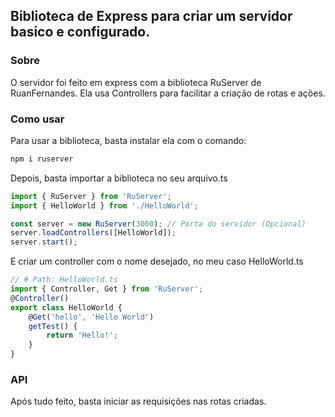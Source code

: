 ## Biblioteca de Express para criar um servidor basico e configurado.

### Sobre
O servidor foi feito em express com a biblioteca RuServer de RuanFernandes.
Ela usa Controllers para facilitar a criação de rotas e ações.

### Como usar
Para usar a biblioteca, basta instalar ela com o comando:
```bash
npm i ruserver
```

Depois, basta importar a biblioteca no seu arquivo.ts
```ts
import { RuServer } from 'RuServer';
import { HelloWorld } from './HelloWorld';

const server = new RuServer(3000); // Porta do servidor (Opcional)
server.loadControllers([HelloWorld]);
server.start();
```

E criar um controller com o nome desejado, no meu caso HelloWorld.ts
```ts
// # Path: HelloWorld.ts
import { Controller, Get } from 'RuServer';
@Controller()
export class HelloWorld {
    @Get('hello', 'Hello World')
    getTest() {
        return 'Hello!';
    }
}
```

### API
Após tudo feito, basta iniciar as requisições nas rotas criadas.